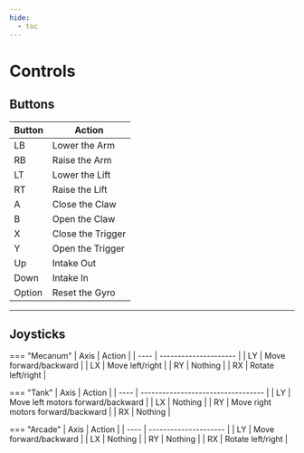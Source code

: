 ```yaml
---
hide:
  - toc
---
```


# Controls

## Buttons

| Button | Action            |
| ------ | ----------------- |
| LB     | Lower the Arm     |
| RB     | Raise the Arm     |
| LT     | Lower the Lift    |
| RT     | Raise the Lift    |
| A      | Close the Claw    |
| B      | Open the Claw     |
| X      | Close the Trigger |
| Y      | Open the Trigger  |
| Up     | Intake Out        |
| Down   | Intake In         |
| Option | Reset the Gyro    |
<hr>

## Joysticks

=== "Mecanum"
    | Axis | Action                |
    | ---- | --------------------- |
    | LY   | Move forward/backward |
    | LX   | Move left/right       |
    | RY   | Nothing               |
    | RX   | Rotate left/right     |

=== "Tank"
    | Axis | Action                             |
    | ---- | ---------------------------------- |
    | LY   | Move left motors forward/backward  |
    | LX   | Nothing                            |
    | RY   | Move right motors forward/backward |
    | RX   | Nothing                            |

=== "Arcade"
    | Axis | Action                |
    | ---- | --------------------- |
    | LY   | Move forward/backward |
    | LX   | Nothing               |
    | RY   | Nothing               |
    | RX   | Rotate left/right     |